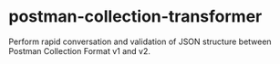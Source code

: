 # postman-collection-transformer
Perform rapid conversation and validation of JSON structure between Postman Collection Format v1 and v2.
